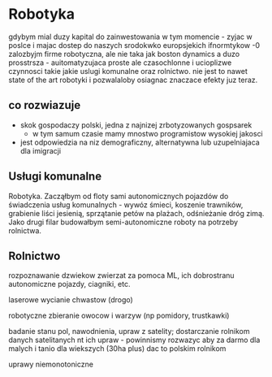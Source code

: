 # Robotyka

gdybym mial duzy kapital do zainwestowania w tym momencie - zyjac w poslce i majac dostep do naszych srodokwko europsjekich ifnormtykow -0 zalozbyjm firme robotyczna, ale nie taka jak boston dynamics a duzo prosstrsza - auitomatyzujaca proste ale czasochlonne i ucioplizwe czynnosci takie jakie uslugi komunalne oraz rolnictwo. nie jest to nawet state of the art robotyki i pozwalaloby osiagnac znaczace efekty juz teraz. 

## co rozwiazuje

- skok gospodaczy polski, jedna z najnizej zrbotyzowanych gospsarek
    - w tym samum czasie mamy mnostwo programistow wysokiej jakosci
- jest odpowiedzia na niz demograficzny, alternatywna lub uzupelniajaca dla imigracji


## Usługi komunalne

Robotyka. Zacząłbym od floty sami autonomicznych pojazdów do świadczenia usług komunalnych - wywóz śmieci, koszenie trawników, grabienie liści jesienią, sprzątanie petów na plażach, odśnieżanie dróg zimą. Jako drugi filar budowałbym semi-autonomiczne roboty na potrzeby rolnictwa.

## Rolnictwo

rozpoznawanie dzwiekow zwierzat za pomoca ML, ich dobrostranu
autonomiczne pojazdy, ciagniki, etc.

laserowe wycianie chwastow (drogo)

robotyczne zbieranie owocow i warzyw (np pomidory, trustkawki)

badanie stanu pol, nawodnienia, upraw z satelity; dostarczanie rolnikom danych satelitanych nt ich upraw - powinnismy rozwazyc aby za darmo dla malych i tanio dla wiekszych (30ha plus) dac to polskim rolnikom

uprawy niemonotoniczne